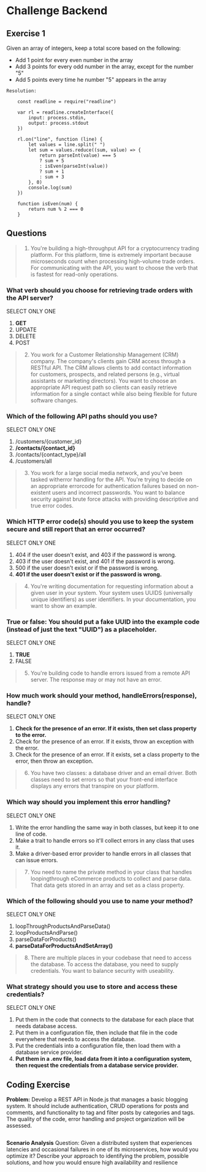 # Challenge Backend

## Exercise 1
Given an array of integers, keep a total score based on the following:

- Add 1 point for every even number in the array
- Add 3 points for every odd number in the array, except for the number "5"
- Add 5 points every time he number "5" appears in the array

```
Resolution:

    const readline = require("readline")

    var rl = readline.createInterface({
        input: process.stdin,
        output: process.stdout
    })

    rl.on("line", function (line) {
        let values = line.split(" ")
        let sum = values.reduce((sum, value) => {
            return parseInt(value) === 5
            ? sum + 5
            : isEven(parseInt(value))
            ? sum + 1
            : sum + 3
        }, 0)
        console.log(sum)
    })

    function isEven(num) {
        return num % 2 === 0
    }

```

## Questions

> 1. You're building a high-throughput API for a cryptocurrency trading platform. For this platform, time is extremely important because microseconds count when processing high-volume trade orders. For communicating with the API, you want to choose the verb that is fastest for read-only operations.

### What verb should you choose for retrieving trade orders with the API server?

SELECT ONLY ONE
1. **GET**
2. UPDATE
3. DELETE
4. POST

> 2. You work for a Customer Relationship Management (CRM) company. The company's clients gain CRM access through a RESTful API. The CRM allows clients to add contact information for customers, prospects, and related persons (e.g., virtual assistants or marketing directors). You want to choose an appropriate API request path so clients can easily retrieve information for a single contact while also being flexible for future software changes.

### Which of the following API paths should you use?

SELECT ONLY ONE
1. /customers/{customer_id}
2. **/contacts/{contact_id}**
3. /contacts/{contact_type}/all
4. /customers/all

>3. You work for a large social media network, and you've been tasked witherror handling for the API. You're trying to decide on an appropriate errorcode for authentication failures based on non-existent users and incorrect passwords. You want to balance security against brute force attacks with providing descriptive and true error codes.

### Which HTTP error code(s) should you use to keep the system secure and still report that an error occurred?

SELECT ONLY ONE
1. 404 if the user doesn't exist, and 403 if the password is wrong.
2. 403 if the user doesn't exist, and 401 if the password is wrong.
3. 500 if the user doesn't exist or if the password is wrong.
4. **401 if the user doesn't exist or if the password is wrong.**

> 4. You're writing documentation for requesting information about a given user in your system. Your system uses UUIDS (universally unique identifiers) as user identifiers. In your documentation, you want to show an example.

### True or false: You should put a fake UUID into the example code (instead of just the text "UUID") as a placeholder.

SELECT ONLY ONE
1. **TRUE**
2. FALSE

> 5. You're building code to handle errors issued from a remote API server. The response may or may not have an error.

### How much work should your method, handleErrors(response), handle?

SELECT ONLY ONE
1. **Check for the presence of an error. If it exists, then set class property to the error.**
3. Check for the presence of an error. If it exists, throw an exception with the error.
4. Check for the presence of an error. If it exists, set a class property to the error, then throw an exception.

> 6. You have two classes: a database driver and an email driver. Both classes need to set errors so that your front-end interface displays any errors that transpire on your platform.

### Which way should you implement this error handling?

SELECT ONLY ONE
1. Write the error handling the same way in both classes, but keep it to one line of code.
2. Make a trait to handle errors so it'll collect errors in any class that uses it.
3. Make a driver-based error provider to handle errors in all classes that can issue errors.

> 7. You need to name the private method in your class that handles loopingthrough eCommerce products to collect and parse data. That data gets stored in an array and set as a class property.

### Which of the following should you use to name your method?

SELECT ONLY ONE
1. loopThroughProductsAndParseData()
2. loopProductsAndParse()
3. parseDataForProducts()
4. **parseDataForProductsAndSetArray()**

> 8. There are multiple places in your codebase that need to access the database. To access the database, you need to supply credentials. You want to balance security with useability.

### What strategy should you use to store and access these credentials?

SELECT ONLY ONE
1. Put them in the code that connects to the database for each place that needs database access.
2. Put them in a configuration file, then include that file in the code everywhere that needs to access the database.
3. Put the credentials into a configuration file, then load them with a database service provider.
4. **Put them in a .env file, load data from it into a configuration system, then request the credentials from a database service provider.**

## Coding Exercise
**Problem:** Develop a REST API in Node.js that manages a basic blogging system. It should include authentication, CRUD operations for posts and comments, and functionality to tag and filter posts by categories and tags. The quality of the code, error handling and project organization will be assessed.


```

```

**Scenario Analysis**
Question: Given a distributed system that experiences latencies and occasional failures in one of its microservices, how would you optimize it?
Describe your approach to identifying the problem, possible solutions, and how  you would ensure high availability and resilience


```

```